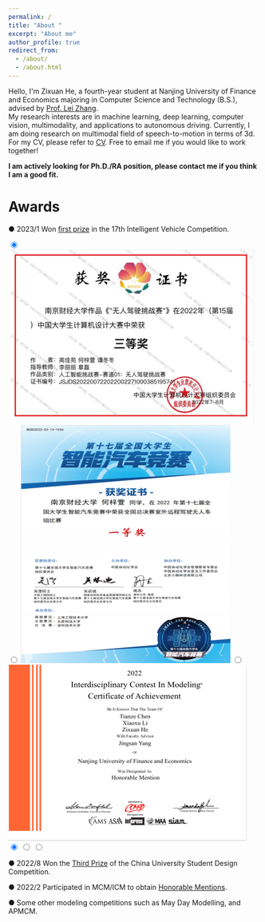 ```yaml
---
permalink: /
title: "About "
excerpt: "About me"
author_profile: true
redirect_from: 
  - /about/
  - /about.html
---
```

<link rel="stylesheet" type="text/css" href="carousel.css">

Hello, I'm Zixuan He, a fourth-year student at Nanjing University of Finance and Economics majoring in Computer Science and Technology (B.S.), advised by [Prof. Lei Zhang](https://xueshu.baidu.com/scholarID/CN-BK73TEKJ).  
My research interests are in machine learning, deep learning, computer vision, multimodality, and applications to autonomous driving. Currently, I am doing research on multimodal field of speech-to-motion in terms of 3d. For my CV, please refer to [CV](Zixuan_He_CV.pdf). Free to email me if you would like to work together!  

**I am actively looking for Ph.D./RA position, please contact me if you think I am a good fit.**


Awards
======
● 2023/1 Won [first prize](中国机器人大赛三等奖.jpg) in the 17th Intelligent Vehicle Competition.  
<div class="slideshow-container">
  <input type="radio" name="slide" id="slide1" checked>
  <img src="../中国机器人大赛三等奖.jpg" alt="Image 1">
  <input type="radio" name="slide" id="slide2">
  <img src="../智能车比赛国家一等奖.jpg" alt="Image 2">
  <input type="radio" name="slide" id="slide3">
  <img src="../美赛建模H奖.jpg" alt="Image 3">
  <div class="slideshow-controls">
    <input type="radio" name="slide-dot" id="slide-dot1" checked>
    <label for="slide-dot1"></label>
    <input type="radio" name="slide-dot" id="slide-dot2">
    <label for="slide-dot2"></label>
    <input type="radio" name="slide-dot" id="slide-dot3">
  <label for="slide-dot3"></label>
</div>
  
<!-- ![image](中国机器人大赛三等奖.jpg)   -->
  
● 2022/8 Won the [Third Prize](智能车比赛国家一等奖.jpg) of the China University Student Design Competition.  

● 2022/2 Participated in MCM/ICM to obtain [Honorable Mentions](美赛建模H奖.jpg).  

● Some other modeling competitions such as May Day Modelling, and APMCM.  







